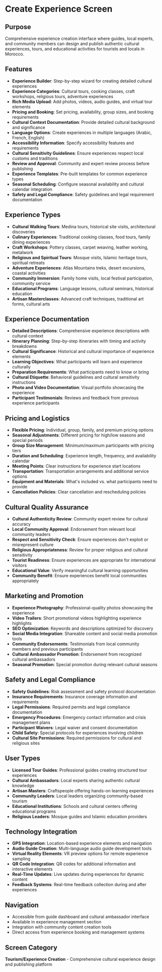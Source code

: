 # Create Experience Screen

## Purpose
Comprehensive experience creation interface where guides, local experts, and community members can design and publish authentic cultural experiences, tours, and educational activities for tourists and locals in Morocco.

## Features
- **Experience Builder**: Step-by-step wizard for creating detailed cultural experiences
- **Experience Categories**: Cultural tours, cooking classes, craft workshops, religious tours, adventure experiences
- **Rich Media Upload**: Add photos, videos, audio guides, and virtual tour elements
- **Pricing and Booking**: Set pricing, availability, group sizes, and booking requirements
- **Cultural Context Documentation**: Provide detailed cultural background and significance
- **Language Options**: Create experiences in multiple languages (Arabic, French, English)
- **Accessibility Information**: Specify accessibility features and requirements
- **Cultural Sensitivity Guidelines**: Ensure experiences respect local customs and traditions
- **Review and Approval**: Community and expert review process before publishing
- **Experience Templates**: Pre-built templates for common experience types
- **Seasonal Scheduling**: Configure seasonal availability and cultural calendar integration
- **Safety and Legal Compliance**: Safety guidelines and legal requirement documentation

## Experience Types
- **Cultural Walking Tours**: Medina tours, historical site visits, architectural discoveries
- **Culinary Experiences**: Traditional cooking classes, food tours, family dining experiences
- **Craft Workshops**: Pottery classes, carpet weaving, leather working, metalwork
- **Religious and Spiritual Tours**: Mosque visits, Islamic heritage tours, spiritual retreats
- **Adventure Experiences**: Atlas Mountains treks, desert excursions, coastal activities
- **Community Immersion**: Family home visits, local festival participation, community service
- **Educational Programs**: Language lessons, cultural seminars, historical education
- **Artisan Masterclasses**: Advanced craft techniques, traditional art forms, cultural arts

## Experience Documentation
- **Detailed Descriptions**: Comprehensive experience descriptions with cultural context
- **Itinerary Planning**: Step-by-step itineraries with timing and activity breakdowns
- **Cultural Significance**: Historical and cultural importance of experience elements
- **Learning Objectives**: What participants will learn and experience culturally
- **Preparation Requirements**: What participants need to know or bring
- **Cultural Etiquette**: Behavioral guidelines and cultural sensitivity instructions
- **Photo and Video Documentation**: Visual portfolio showcasing the experience
- **Participant Testimonials**: Reviews and feedback from previous experience participants

## Pricing and Logistics
- **Flexible Pricing**: Individual, group, family, and premium pricing options
- **Seasonal Adjustments**: Different pricing for high/low seasons and special periods
- **Group Size Management**: Minimum/maximum participants with pricing tiers
- **Duration and Scheduling**: Experience length, frequency, and availability calendar
- **Meeting Points**: Clear instructions for experience start locations
- **Transportation**: Transportation arrangements and additional service options
- **Equipment and Materials**: What's included vs. what participants need to provide
- **Cancellation Policies**: Clear cancellation and rescheduling policies

## Cultural Quality Assurance
- **Cultural Authenticity Review**: Community expert review for cultural accuracy
- **Local Community Approval**: Endorsement from relevant local community leaders
- **Respect and Sensitivity Check**: Ensure experiences don't exploit or misrepresent culture
- **Religious Appropriateness**: Review for proper religious and cultural sensitivity
- **Tourist Readiness**: Ensure experiences are appropriate for international visitors
- **Educational Value**: Verify meaningful cultural learning opportunities
- **Community Benefit**: Ensure experiences benefit local communities appropriately

## Marketing and Promotion
- **Experience Photography**: Professional-quality photos showcasing the experience
- **Video Trailers**: Short promotional videos highlighting experience highlights
- **SEO Optimization**: Keywords and descriptions optimized for discovery
- **Social Media Integration**: Shareable content and social media promotion tools
- **Community Endorsements**: Testimonials from local community members and previous participants
- **Cultural Ambassador Promotion**: Endorsement from recognized cultural ambassadors
- **Seasonal Promotion**: Special promotion during relevant cultural seasons

## Safety and Legal Compliance
- **Safety Guidelines**: Risk assessment and safety protocol documentation
- **Insurance Requirements**: Insurance coverage information and requirements
- **Legal Permissions**: Required permits and legal compliance documentation
- **Emergency Procedures**: Emergency contact information and crisis management plans
- **Participant Waivers**: Legal waiver and consent documentation
- **Child Safety**: Special protocols for experiences involving children
- **Cultural Site Permissions**: Required permissions for cultural and religious sites

## User Types
- **Licensed Tour Guides**: Professional guides creating structured tour experiences
- **Cultural Ambassadors**: Local experts sharing authentic cultural knowledge
- **Artisan Masters**: Craftspeople offering hands-on learning experiences
- **Community Leaders**: Local leaders organizing community-based tourism
- **Educational Institutions**: Schools and cultural centers offering educational programs
- **Religious Leaders**: Mosque guides and Islamic education providers

## Technology Integration
- **GPS Integration**: Location-based experience elements and navigation
- **Audio Guide Creation**: Multi-language audio guide development tools
- **Virtual Reality Elements**: VR preview options for remote experience sampling
- **QR Code Integration**: QR codes for additional information and interactive elements
- **Real-Time Updates**: Live updates during experiences for dynamic content
- **Feedback Systems**: Real-time feedback collection during and after experiences

## Navigation
- Accessible from guide dashboard and cultural ambassador interface
- Available in experience management section
- Integration with community content creation tools
- Direct access from experience booking and management systems

## Screen Category
**Tourism/Experience Creation** - Comprehensive cultural experience design and publishing platform